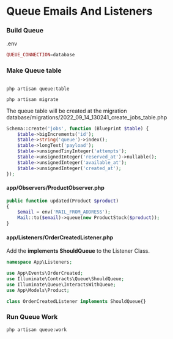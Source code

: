 # Queue Emails And Listeners

### Build Queue

.env
```php
QUEUE_CONNECTION=database
```

### Make Queue table

```

php artisan queue:table

php artisan migrate

```

The queue table will be created at the migration database/migrations/2022_09_14_130241_create_jobs_table.php

```php
Schema::create('jobs', function (Blueprint $table) {
    $table->bigIncrements('id');
    $table->string('queue')->index();
    $table->longText('payload');
    $table->unsignedTinyInteger('attempts');
    $table->unsignedInteger('reserved_at')->nullable();
    $table->unsignedInteger('available_at');
    $table->unsignedInteger('created_at');
});
```

#### app/Observers/ProductObserver.php
```php
public function updated(Product $product)
{
    $email = env('MAIL_FROM_ADDRESS');
    Mail::to($email)->queue(new ProductStock($product));
}
```

#### app/Listeners/OrderCreatedListener.php
Add the <strong>implements ShouldQueue</strong> to the Listener Class.

```php
namespace App\Listeners;

use App\Events\OrderCreated;
use Illuminate\Contracts\Queue\ShouldQueue;
use Illuminate\Queue\InteractsWithQueue;
use App\Models\Product;

class OrderCreatedListener implements ShouldQueue{}
```

### Run Queue Work
```
php artisan queue:work
```